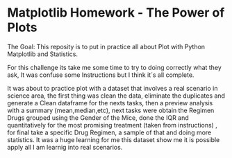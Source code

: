 # Matplotlib Homework - The Power of Plots

The Goal: This reposity is to put in practice all about Plot with Python Matplotlib and Statistics.

 For this challenge its take me some time to try to doing correctly what they ask, It was confuse some Instructions but I think it´s all complete.

  It was about to practice plot with a dataset that involves  a real scenario in science area, the first thing  was  clean the data, eliminate the duplicates and generate a Clean dataframe for the nexts tasks, then a preview analysis with a summary (mean,median,etc), next tasks were obtain the Regimen Drugs grouped using the Gender of the Mice, done the IQR and quantitatively for the  most promising treatment (taken from instructions) , for final take a specific Drug Regimen, a sample of that and doing more statistics.
  It was a huge learning for me this dataset show me it is possible  apply all I am learnig into real scenarios.
  
